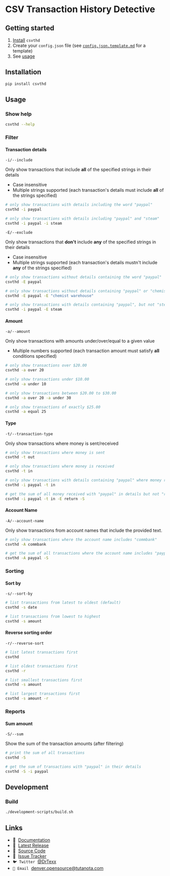 # CSV Transaction History Detective

## Getting started

<!-- TODO: add an example `config.json` file called `config.json.example.json` -->

<!-- TODO: add an example csv file to give more context to why `config.json.example.md` is laid out how it is -->

<!-- TODO: mention in `config.json.template.md` to look at `config.json.example.md` for an example config. -->

1. [Install](https://gitlab.com/DrTexx/csv-transaction-history-detective/#installation) `csvthd`
2. Create your `config.json` file (see [`config.json.template.md`](https://gitlab.com/DrTexx/csv-transaction-history-detective/-/blob/main/config.json.template.md) for a template)
3. See [usage](https://gitlab.com/DrTexx/csv-transaction-history-detective/#usage)

## Installation

```bash
pip install csvthd
```

<!-- TODO: add a "features" section that highlights the capabilities of csvthd in a non-technical way. i.e. filtering/sorting/reporting/etc. options -->

## Usage

### Show help

```bash
csvthd --help
```

### Filter

#### Transaction details

`-i/--include`

Only show transactions that include **all** of the specified strings in their details

- Case insensitive
- Multiple strings supported (each transaction's details must include **all** of the strings specified)

```bash
# only show transactions with details including the word "paypal"
csvthd -i paypal

# only show transactions with details including "paypal" and "steam"
csvthd -i paypal -i steam
```

`-E/--exclude`

Only show transactions that **don't** include **any** of the specified strings in their details

- Case insensitive
- Multiple strings supported (each transaction's details mustn't include **any** of the strings specified)

```bash
# only show transactions without details containing the word "paypal"
csvthd -E paypal

# only show transactions without details containing "paypal" or "chemist warehouse"
csvthd -E paypal -E "chemist warehouse"

# only show transactions with details containing "paypal", but not "steam"
csvthd -i paypal -E steam
```

#### Amount

`-a/--amount`

Only show transactions with amounts under/over/equal to a given value

- Multiple numbers supported (each transaction amount must satisfy **all** conditions specified)

```bash
# only show transactions over $20.00
csvthd -a over 20

# only show transactions under $10.00
csvthd -a under 10

# only show transactions between $20.00 to $30.00
csvthd -a over 20 -a under 30

# only show transactions of exactly $25.00
csvthd -a equal 25
```

#### Type

`-t/--transaction-type`

Only show transactions where money is sent/received

```bash
# only show transactions where money is sent
csvthd -t out

# only show transactions where money is received
csvthd -t in

# only show transactions with details containing "paypal" where money received
csvthd -i paypal -t in

# get the sum of all money received with "paypal" in details but not "return"
csvthd -i paypal -t in -E return -S
```

#### Account Name

`-A/--account-name`

Only show transactions from account names that include the provided text.

```bash
# only show transactions where the account name includes "commbank"
csvthd -A commbank

# get the sum of all transactions where the account name includes "paypal"
csvthd -A paypal -S
```

### Sorting

#### Sort by

`-s/--sort-by`

```bash
# list transactions from latest to oldest (default)
csvthd -s date

# list transactions from lowest to highest
csvthd -s amount
```

#### Reverse sorting order

`-r/--reverse-sort`

```bash
# list latest transactions first
csvthd

# list oldest transactions first
csvthd -r

# list smallest transactions first
csvthd -s amount

# list largest transactions first
csvthd -s amount -r
```

### Reports

#### Sum amount

`-S/--sum`

Show the sum of the transaction amounts (after filtering)

```bash
# print the sum of all transactions
csvthd -S

# get the sum of transactions with "paypal" in their details
csvthd -S -i paypal
```

## Development

### Build

```bash
./development-scripts/build.sh
```

## Links

<!-- TODO: add website link -->
- 📖 &nbsp;[Documentation](https://gitlab.com/DrTexx/csv-transaction-history-detective)
- 🐍 &nbsp;[Latest Release](https://pypi.org/project/csvthd)
- 🧰 &nbsp;[Source Code](https://gitlab.com/DrTexx/csv-transaction-history-detective)
- 🐞 &nbsp;[Issue Tracker](https://gitlab.com/DrTexx/csv-transaction-history-detective/-/issues)
- `🐦 Twitter` &nbsp;[@DrTexx](https://twitter.com/DrTexx)
- `📨 Email` &nbsp;[denver.opensource@tutanota.com](mailto:denver.opensource@tutanota.com)
